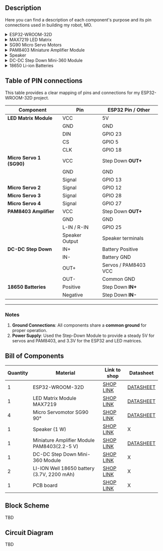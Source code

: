## Description
Here you can find a description of each component's purpose and its pin connections used in building my robot, MO.

<details>
  <summary>ESP32-WROOM-32D</summary>

  The ESP32-WROOM-32D acts as the central control unit of the robot, chosen for its compact design, powerful processing capabilities, and integrated Bluetooth connectivity. Bluetooth is essential for remotely controlling the robot’s movements via a virtual remote, as well as for facilitating communication with another robot using the same ESP32 platform. The board powers peripheral components, including servos, an LED matrix, and an amplifier, with all components sharing a common ground. Specific GPIO pins are used to connect modules and peripherals for proper operation.
</details>

<details>
  <summary>MAX7219 LED Matrix</summary>

  The MAX7219 LED Matrix is used to create dynamic animations for the robot's eyes, adding personality by simulating blinking and movement. This module requires a data line (DIN) for receiving commands, connected to GPIO 23 of the ESP32. The chip select (CS) pin is connected to GPIO 5, while the clock (CLK) signal is managed by GPIO 18. Power is supplied through the 5V pin, ensuring compatibility with the ESP32’s voltage output. The second matrix is cascaded by connecting its DIN input to the first matrix's DOUT, sharing the same VCC, GND, and signal pins.
</details>

<details>
  <summary>SG90 Micro Servo Motors</summary>

  The project utilizes four SG90 micro servos to control the robot’s physical movements. Two servos are assigned to move the robot’s arms forward and backward, while the other two operate the mouth to simulate speech. Each servo’s Signal pin is connected to a dedicated ESP32 GPIO pin: GPIO 13, GPIO 12, GPIO 28, and GPIO 27, respectively. The servos are powered via a regulated 5V output from the DC-DC Step Down Module, ensuring stable voltage and avoiding current fluctuations. The ground (GND) of all servos is tied to the common GND of the circuit.
</details>

<details>
  <summary>PAM8403 Miniature Amplifier Module</summary>

  The PAM8403 amplifier module enhances the audio output for the robot’s speech system. Its L-IN/R-IN inputs are connected to GPIO 25 on the ESP32, which transmits the audio signal. Power for the amplifier is provided through the Step Down Module’s OUT+, delivering a steady 5V. The amplifier outputs sound through a connected speaker, with terminals wired to the amplifier’s speaker outputs. A shared GND ensures smooth operation and minimizes noise in the audio output.
</details>

<details>
  <summary>Speaker</summary>

  The speaker emits sound corresponding to the robot's speech, made possible through the PAM8403 amplifier module. The speaker terminals are directly connected to the amplifier’s output pins. The amplifier ensures sufficient audio gain, while the ESP32 provides the signal through GPIO 25. This combination allows the speaker to produce clear and amplified sound.
</details>

<details>
  <summary>DC-DC Step Down Mini-360 Module</summary>

  The DC-DC Step Down Mini-360 module regulates voltage from the 18650 Li-ion batteries. The battery’s positive terminal is connected to the IN+ pin, while the negative terminal connects to IN-. The module outputs a stable 5V through the OUT+ pin, supplying power to the servos and PAM8403 amplifier. The OUT- is connected to the common ground of the system, ensuring consistent and safe voltage distribution for all components.
</details>

<details>
  <summary>18650 Li-ion Batteries</summary>

  I used two 18650 Li-ion batteries (3.7V, 2200mAh) to act as the power source for the entire system. Their combined voltage is regulated by the DC-DC Step Down Module, which outputs 5V for the LED matrix, servos and amplifier. The batteries positive and negative terminals connect to the IN+ and IN- pins of the Step Down module, providing continuous and portable power for the robot.
</details>

## Table of PIN connections
This table provides a clear mapping of pins and connections for my ESP32-WROOM-32D project.

| **Component**               | **Pin**         | **ESP32 Pin / Other**       |
|-----------------------------|-----------------|-----------------------------|
| **LED Matrix Module**       | VCC             | 5V                          |
|                             | GND             | GND                         |
|                             | DIN             | GPIO 23                     |
|                             | CS              | GPIO 5                      |
|                             | CLK             | GPIO 18                     |
| **Micro Servo 1 (SG90)**    | VCC             | Step Down **OUT+**          |
|                             | GND             | GND                         |
|                             | Signal          | GPIO 13                     |
| **Micro Servo 2**           | Signal          | GPIO 12                     |
| **Micro Servo 3**           | Signal          | GPIO 28                     |
| **Micro Servo 4**           | Signal          | GPIO 27                     |
| **PAM8403 Amplifier**       | VCC             | Step Down **OUT+**          |
|                             | GND             | GND                         |
|                             | L-IN / R-IN     | GPIO 25                     |
|                             | Speaker Output  | Speaker terminals           |
| **DC-DC Step Down**         | IN+             | Battery Positive            |
|                             | IN-             | Battery GND                 |
|                             | OUT+            | Servos / PAM8403 VCC        |
|                             | OUT-            | Common GND                  |
| **18650 Batteries**         | Positive        | Step Down **IN+**           |
|                             | Negative        | Step Down **IN-**           |

---

### Notes
1. **Ground Connections**: All components share a **common ground** for proper operation.
2. **Power Supply**: Used the Step-Down Module to provide a steady 5V for servos and PAM8403, and 3.3V for the ESP32 and LED matrices.

## Bill of Components

| Quantity | Material                                   | Link to shop  										                                                                         | Datasheet     |
|----------|--------------------------------------------|------------------------------------------------------------------------------------------------------------------------------------------------------------------------|---------------|
|    1     | ESP32-WROOM-32D                            | [SHOP LINK](https://www.sigmanortec.ro/placa-dezvoltare-esp32-cu-wifi-si-bluetooth)   										 | [DATASHEET](file:///C:/Users/anama/Downloads/esp32-wroom-32d_esp32-wroom-32u_datasheet_en.pdf) |
|    1     | LED Matrix Module MAX7219                  | [SHOP LINK](https://www.optimusdigital.ro/ro/optoelectronice-matrice-de-led-uri/118-modul-cu-matrice-de-led-uri-max7219.html?search_query=matrice+led&results=51)      | [DATASHEET](file:///C:/Users/anama/AppData/Local/Microsoft/Windows/INetCache/IE/D0JNYWEH/MAX7219-Datasheet[1].pdf) |
|    4     | Micro Servomotor SG90 90°                  | [SHOP LINK](https://www.optimusdigital.ro/ro/motoare-servomotoare/26-micro-servomotor-sg90.html?search_query=servomotor&results=116)               			 | [DATASHEET](file:///C:/Users/anama/AppData/Local/Microsoft/Windows/INetCache/IE/D0JNYWEH/Foaie%20de%20Catalog%20Servo%20Motor%20SG90[1].pdf) |
|    1     | Speaker (1 W)                              | [SHOP LINK](https://www.optimusdigital.ro/ro/audio-difuzoare/2147-difuzor-de-1-w.html?search_query=difuzor&results=95&HTTP_REFERER=https%3A%2F%2Fwww.optimusdigital.ro%2Fro%2Fcautare%3Fcontroller%3Dsearch%26orderby%3Dposition%26orderway%3Ddesc%26search_query%3Ddifuzor%26submit_search%3D)               															 |       X       |
|    1     | Miniature Amplifier Module PAM8403(2.2-5 V)| [SHOP LINK](https://www.sigmanortec.ro/modul-amplificator-miniatura-pam8403-22-5v?gad_source=1)               							 | [DATASHEET](https://www.mouser.com/datasheet/2/115/PAM8403-247318.pdf) |
|    1     | DC-DC Step Down Mini-360 Module            | [SHOP LINK](https://www.optimusdigital.ro/ro/surse-coboratoare-reglabile/152-modul-dc-dc-step-down-mini-360.html?search_query=modul+dc-dc+step+down+mini+360&results=1)|       X       |
|    2     | LI-ION Well 18650 battery (3.7V, 2200 mAh) | [SHOP LINK](https://www.dedeman.ro/ro/acumulator-li-ion-well-18650-3-7v-2200-mah/p/1050265)  										 |       X       |
|    1     | PCB board                                  | [SHOP LINK](https://www.sigmanortec.ro/Placa-PCB-prototipare-fata-dubla-7x9cm-p125747328)               								 |       X       |

## Block Scheme
TBD
## Circuit Diagram
TBD

